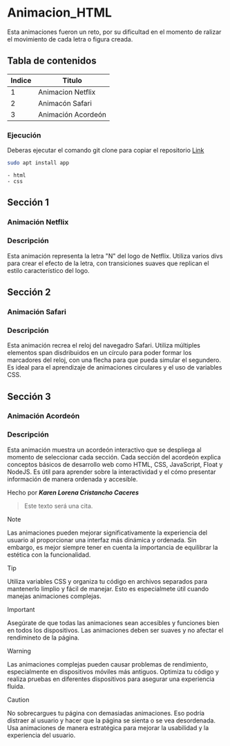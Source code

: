 # Animacion_HTML
Esta animaciones fueron un reto, por su dificultad en el momento de ralizar el movimiento de cada letra o figura creada.

## Tabla de contenidos
| Indice | Titulo  |
|--|--|
| 1 | Animacion Netflix |
| 2 | Animacón Safari |
| 3 | Animación Acordeón |

### Ejecución
Deberas ejecutar el comando git clone para copiar el repositorio
  [Link](https://github.com/KarenLore/Animacion_HTML.git)

``` bash
sudo apt install app
```

``` Código realizado en:
- html
- css
```

## Sección 1
### Animación Netflix
### Descripción
Esta animación representa la letra "N" del logo de Netflix. Utiliza varios divs para crear el efecto de la letra, con transiciones suaves que replican el estilo característico del logo.

## Sección 2
### Animación Safari
### Descripción
Esta animación recrea el reloj del navegadro Safari. Utiliza múltiples elementos span disdribuidos en un círculo para poder formar los marcadores del reloj, con una flecha para que pueda simular el segundero. Es ideal para el aprendizaje de animaciones circulares y el uso de variables CSS.

## Sección 3
### Animación Acordeón
### Descripción
Esta animación muestra un acordeón interactivo que se despliega al momento de seleccionar cada sección. Cada sección del acordeón explica conceptos básicos de desarrollo web como HTML, CSS, JavaScript, Float y NodeJS. Es útil para aprender sobre la interactividad y el cómo presentar información de manera ordenada y accesible. 

Hecho por ***Karen Lorena Cristancho Caceres***

>Este texto será una cita.

> [!NOTE]
> Las animaciones pueden mejorar significativamente la experiencia del usuario al proporcionar una interfaz más dinámica y ordenada. Sin embargo, es mejor siempre tener en cuenta la importancia de equilibrar la estética con la funcionalidad.

> [!TIP]
> Utiliza variables CSS y organiza tu código en archivos separados para mantenerlo limplio y fácil de manejar. Esto es especialmete útil cuando manejas animaciones complejas.

> [!IMPORTANT]  
> Asegúrate de que todas las animaciones sean accesibles y funciones bien en todos los dispositivos. Las animaciones deben ser suaves y no afectar el rendimineto de la página.

> [!WARNING]  
> Las animaciones complejas pueden causar problemas de rendimiento, especialmente en dispositivos móviles más antiguos. Optimiza tu código y realiza pruebas en diferentes dispositivos para asegurar una experiencia fluida.

> [!CAUTION]
> No sobrecargues tu página con demasiadas animaciones. Eso podría distraer al usuario y hacer que la página se sienta o se vea desordenada. Usa animaciones de manera estratégica para mejorar la usabilidad y la experiencia del usuario.
